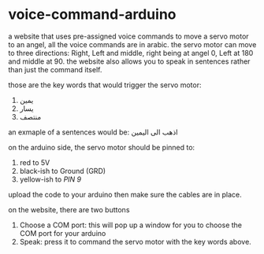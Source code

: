 # voice-command-arduino

a website that uses pre-assigned voice commands to move a servo motor to an angel, all the voice commands are in arabic.
the servo motor can move to three directions: Right, Left and middle, right being at angel 0, Left at 180 and middle at 90.
the website also allows you to speak in sentences rather than just the command itself.

those are the key words that would trigger the servo motor:
1. يمين
2. يسار
3. منتصف

an exmaple of a sentences would be: اذهب الى اليمين

on the arduino side, the servo motor should be pinned to:
1. red to 5V
2. black-ish to Ground (GRD)
3. yellow-ish to *PIN 9*

upload the code to your arduino then make sure the cables are in place.

on the website, there are two buttons
1. Choose a COM port: this will pop up a window for you to choose the COM port for your arduino
2. Speak: press it to command the servo motor with the key words above.
